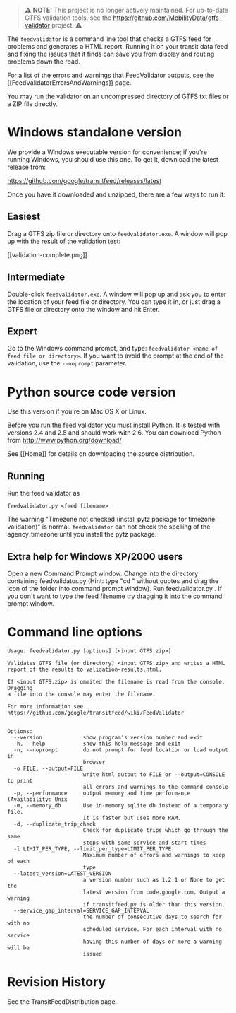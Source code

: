 > ⚠️ **NOTE:**  This project is no longer actively maintained.  For up-to-date GTFS validation tools, see the https://github.com/MobilityData/gtfs-validator project. ⚠️

The `feedvalidator` is a command line tool that checks a GTFS feed for problems and generates a HTML report.  Running it on your transit data feed and fixing the issues that it finds can save you from display and routing problems down the road.

For a list of the errors and warnings that FeedValidator outputs, see the [[FeedValidatorErrorsAndWarnings]] page.

You may run the validator on an uncompressed directory of GTFS txt files or a ZIP file directly.

# Windows standalone version

We provide a Windows executable version for convenience; if you're running Windows, you should use this one.  To get it, download the latest release from:

https://github.com/google/transitfeed/releases/latest

Once you have it downloaded and unzipped, there are a few ways to run it:

## Easiest

Drag a GTFS zip file or directory onto `feedvalidator.exe`.  A window will pop up with the result of the validation test:

[[validation-complete.png]]

## Intermediate

Double-click `feedvalidator.exe`.  A window will pop up and ask you to enter the location of your feed file or directory.  You can type it in, or just drag a GTFS file or directory onto the window and hit Enter.

## Expert

Go to the Windows command prompt, and type: `feedvalidator <name of feed file or directory>`.  If you want to avoid the prompt at the end of the validation, use the `--noprompt` parameter.

# Python source code version

Use this version if you're on Mac OS X or Linux.

Before you run the feed validator you must install Python. It is tested with versions 2.4 and 2.5 and should work with 2.6. You can download Python from http://www.python.org/download/

See [[Home]] for details on downloading the source distribution.

## Running

Run the feed validator as

```
feedvalidator.py <feed filename>
```

The warning "Timezone not checked (install pytz package for timezone validation)" is normal. `feedvalidator` can not check the spelling of the agency_timezone until you install the pytz package.


## Extra help for Windows XP/2000 users

Open a new Command Prompt window. Change into the directory containing feedvalidator.py (Hint: type "cd " without quotes and drag the icon of the folder into command prompt window). Run feedvalidator.py <feed filename>. If you don't want to type the feed filename try dragging it into the command prompt window.

# Command line options

```
Usage: feedvalidator.py [options] [<input GTFS.zip>]

Validates GTFS file (or directory) <input GTFS.zip> and writes a HTML
report of the results to validation-results.html.

If <input GTFS.zip> is ommited the filename is read from the console. Dragging
a file into the console may enter the filename.

For more information see
https://github.com/google/transitfeed/wiki/FeedValidator


Options:
  --version             show program's version number and exit
  -h, --help            show this help message and exit
  -n, --noprompt        do not prompt for feed location or load output in
                        browser
  -o FILE, --output=FILE
                        write html output to FILE or --output=CONSOLE to print
                        all errors and warnings to the command console
  -p, --performance     output memory and time performance (Availability: Unix
  -m, --memory_db       Use in-memory sqlite db instead of a temporary file.
                        It is faster but uses more RAM.
  -d, --duplicate_trip_check
                        Check for duplicate trips which go through the same
                        stops with same service and start times
  -l LIMIT_PER_TYPE, --limit_per_type=LIMIT_PER_TYPE
                        Maximum number of errors and warnings to keep of each
                        type
  --latest_version=LATEST_VERSION
                        a version number such as 1.2.1 or None to get the
                        latest version from code.google.com. Output a warning
                        if transitfeed.py is older than this version.
  --service_gap_interval=SERVICE_GAP_INTERVAL
                        the number of consecutive days to search for with no
                        scheduled service. For each interval with no service
                        having this number of days or more a warning will be
                        issued
```

# Revision History

See the TransitFeedDistribution page.
